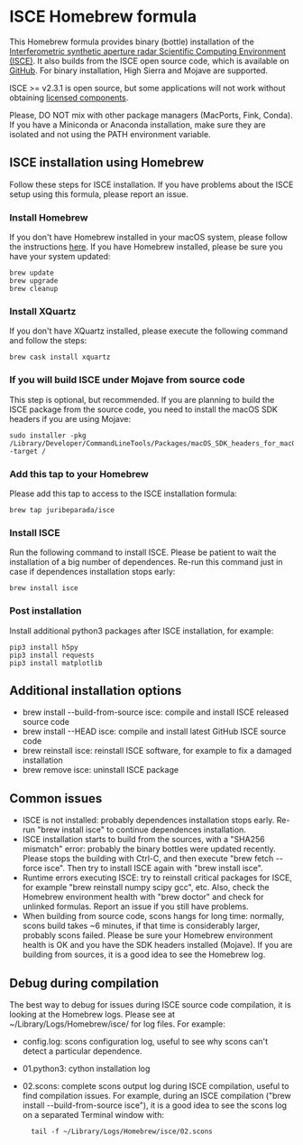 # ISCE Homebrew formula

This Homebrew formula provides binary (bottle) installation of the [Interferometric synthetic aperture radar Scientific Computing Environment (ISCE)](https://winsar.unavco.org/software/isce). It also builds from the ISCE open source code, which is available on [GitHub](https://github.com/isce-framework/isce2). For binary installation, High Sierra and Mojave are supported.

ISCE >= v2.3.1 is open source, but some applications will not work without obtaining [licensed components](https://github.com/isce-framework/isce2#license-required-for-dependencies-to-enable-some-workflows-in-isce).

Please, DO NOT mix with other package managers (MacPorts, Fink, Conda). If you have a Miniconda or Anaconda installation, make sure they are isolated and not using the PATH environment variable.

## ISCE installation using Homebrew

Follow these steps for ISCE installation. If you have problems about the ISCE setup using this formula, please report an issue.

### Install Homebrew

If you don't have Homebrew installed in your macOS system, please follow the instructions [here](https://brew.sh). If you have Homebrew installed, please be sure you have your system updated:

    brew update
    brew upgrade
    brew cleanup

### Install XQuartz

If you don't have XQuartz installed, please execute the following command and follow the steps:

    brew cask install xquartz

### If you will build ISCE under Mojave from source code

This step is optional, but recommended. If you are planning to build the ISCE package from the source code, you need to install the macOS SDK headers if you are using Mojave:

    sudo installer -pkg /Library/Developer/CommandLineTools/Packages/macOS_SDK_headers_for_macOS_10.14.pkg -target /

### Add this tap to your Homebrew

Please add this tap to access to the ISCE installation formula:

    brew tap juribeparada/isce

### Install ISCE

Run the following command to install ISCE. Please be patient to wait the installation of a big number of dependences. Re-run this command just in case if dependences installation stops early:

    brew install isce

### Post installation

Install additional python3 packages after ISCE installation, for example:

    pip3 install h5py
    pip3 install requests
    pip3 install matplotlib

## Additional installation options

- brew install --build-from-source isce: compile and install ISCE released source code
- brew install --HEAD isce: compile and install latest GitHub ISCE source code
- brew reinstall isce: reinstall ISCE software, for example to fix a damaged installation
- brew remove isce: uninstall ISCE package

## Common issues

- ISCE is not installed: probably dependences installation stops early. Re-run "brew install isce" to continue dependences installation.
- ISCE installation starts to build from the sources, with a "SHA256 mismatch" error: probably the binary bottles were updated recently. Please stops the building with Ctrl-C, and then execute "brew fetch --force isce". Then try to install ISCE again with "brew install isce".
- Runtime errors executing ISCE: try to reinstall critical packages for ISCE, for example "brew reinstall numpy scipy gcc", etc. Also, check the Homebrew environment health with "brew doctor" and check for unlinked formulas. Report an issue if you still have problems.
- When building from source code, scons hangs for long time: normally, scons build takes ~6 minutes, if that time is considerably larger, probably scons failed. Please be sure your Homebrew environment health is OK and you have the SDK headers installed (Mojave). If you are building from sources, it is a good idea to see the Homebrew log.

## Debug during compilation

The best way to debug for issues during ISCE source code compilation, it is looking at the Homebrew logs. Please see at ~/Library/Logs/Homebrew/isce/ for log files. For example:

- config.log: scons configuration log, useful to see why scons can't detect a particular dependence.
- 01.python3: cython installation log
- 02.scons: complete scons output log during ISCE compilation, useful to find compilation issues. For example, during an ISCE compilation ("brew install --build-from-source isce"), it is a good idea to see the scons log on a separated Terminal window with:

        tail -f ~/Library/Logs/Homebrew/isce/02.scons

